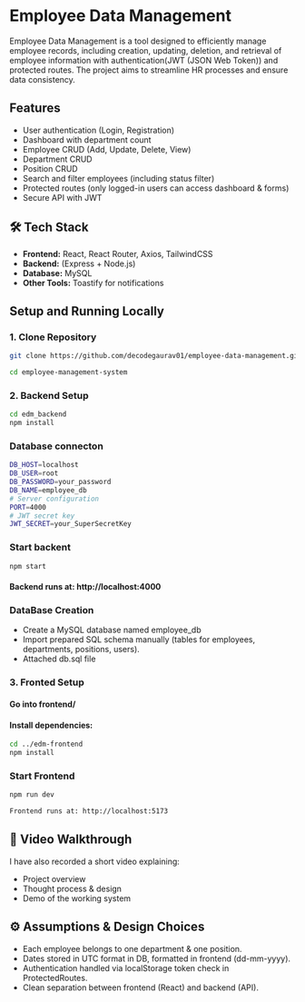 # Employee Data Management

Employee Data Management is a tool designed to efficiently manage employee records, including creation, updating, deletion, and retrieval of employee information with authentication(JWT (JSON Web Token)) and protected routes. The project aims to streamline HR processes and ensure data consistency.


## Features
- User authentication (Login, Registration)
- Dashboard with department count
- Employee CRUD (Add, Update, Delete, View)
- Department CRUD
- Position CRUD
- Search and filter employees (including status filter)
- Protected routes (only logged-in users can access dashboard & forms)
- Secure API with JWT


## 🛠️ Tech Stack
- **Frontend:** React, React Router, Axios, TailwindCSS
- **Backend:** (Express + Node.js)  
- **Database:** MySQL
- **Other Tools:** Toastify for notifications

## Setup and Running Locally

### 1. Clone Repository
```bash
git clone https://github.com/decodegaurav01/employee-data-management.git

cd employee-management-system
```

###  2. Backend Setup
```bash
cd edm_backend
npm install
```
### Database connecton
```bash
DB_HOST=localhost
DB_USER=root
DB_PASSWORD=your_password
DB_NAME=employee_db
# Server configuration
PORT=4000
# JWT secret key
JWT_SECRET=your_SuperSecretKey

```

### Start backent
```bash
npm start

```
#### Backend runs at: http://localhost:4000

### DataBase Creation

- Create a MySQL database named employee_db
- Import  prepared SQL schema manually (tables for employees,  departments, positions, users).
- Attached db.sql file

### 3. Fronted Setup
#### Go into frontend/
#### Install dependencies:
```bash
cd ../edm-frontend
npm install
```
### Start Frontend
```bash
npm run dev

Frontend runs at: http://localhost:5173
```

## 🎥 Video Walkthrough

I have also recorded a short video explaining:

- Project overview
- Thought process & design
- Demo of the working system



## ⚙️ Assumptions & Design Choices

- Each employee belongs to one department & one position.
- Dates stored in UTC format in DB, formatted in frontend (dd-mm-yyyy).
- Authentication handled via localStorage token check in ProtectedRoutes.
- Clean separation between frontend (React) and backend (API).
